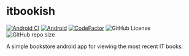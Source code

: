 # itbookish

[![Android CI](https://github.com/marlonlom/itbookish/actions/workflows/build.yml/badge.svg)](https://github.com/marlonlom/itbookish/actions/workflows/build.yml)
[![Android](https://img.shields.io/badge/API-33%2B-blue?logo=android-studio)]()
[![CodeFactor](https://www.codefactor.io/repository/github/marlonlom/itbookish/badge/main)](https://www.codefactor.io/repository/github/marlonlom/itbookish/overview/main)
![GitHub License](https://img.shields.io/github/license/marlonlom/itbookish)
![GitHub repo size](https://img.shields.io/github/repo-size/marlonlom/itbookish)

A simple bookstore android app for viewing the most recent IT books.
